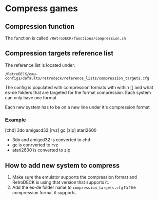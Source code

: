 # Compress games


## Compression function

The function is called `/RetroDECK/functions/compression.sh`


## Compression targets reference list

The reference list is located under:

`/RetroDECK/emu-configs/defaults/retrodeck/reference_lists/compression_targets.cfg`

The config is populated with compression formats with within [] and what es-de folders that are targeted for the format compression.
Each system can only have one format.

Each new system has to be on a new line under it's compression format

### Example

[chd]
3do
amigacd32
[rvz]
gc
[zip]
atari2600

- 3do and amigcd32 is converted to chd
- gc is conrverted to rvz
- atari2600 is converted to zip

## How to add new system to compress

1. Make sure the emulator supports the compression format and RetroDECK is using that version that supports it.
2. Add the es-de folder name to `compression_targets.cfg` to the compression format it supports.
